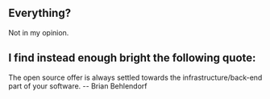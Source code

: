 ## Everything?
Not in my opinion.

## I find instead enough bright the following quote:
The open source offer is always settled towards the infrastructure/back-end part of your software. -- Brian Behlendorf

